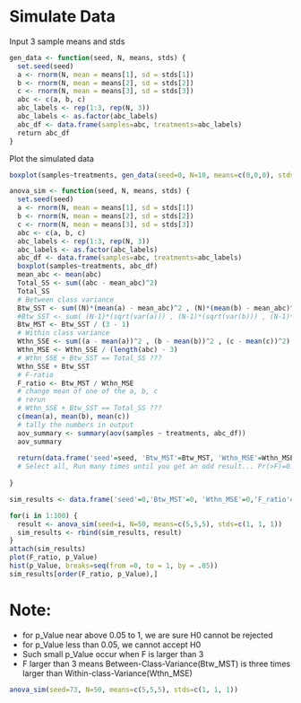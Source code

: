 # Simulate Data
Input 3 sample means and stds

```R
gen_data <- function(seed, N, means, stds) {
  set.seed(seed)
  a <- rnorm(N, mean = means[1], sd = stds[1])
  b <- rnorm(N, mean = means[2], sd = stds[2])
  c <- rnorm(N, mean = means[3], sd = stds[3])
  abc <- c(a, b, c)
  abc_labels <- rep(1:3, rep(N, 3))
  abc_labels <- as.factor(abc_labels)
  abc_df <- data.frame(samples=abc, treatments=abc_labels)
  return abc_df
}
```
Plot the simulated data
```R
boxplot(samples~treatments, gen_data(seed=0, N=10, means=c(0,0,0), stds=c(1,1,1)))
```
```R
anova_sim <- function(seed, N, means, stds) {
  set.seed(seed)
  a <- rnorm(N, mean = means[1], sd = stds[1])
  b <- rnorm(N, mean = means[2], sd = stds[2])
  c <- rnorm(N, mean = means[3], sd = stds[3])
  abc <- c(a, b, c)
  abc_labels <- rep(1:3, rep(N, 3))
  abc_labels <- as.factor(abc_labels)
  abc_df <- data.frame(samples=abc, treatments=abc_labels)
  boxplot(samples~treatments, abc_df)
  mean_abc <- mean(abc)
  Total_SS <- sum((abc - mean_abc)^2)
  Total_SS
  # Between class variance
  Btw_SST <- sum((N)*(mean(a) - mean_abc)^2 , (N)*(mean(b) - mean_abc)^2 , (N)*(mean(c) - mean_abc)^2)
  #Btw_SST <- sum( (N-1)*(sqrt(var(a))) , (N-1)*(sqrt(var(b))) , (N-1)*(sqrt(var(c))))
  Btw_MST <- Btw_SST / (3 - 1)
  # Within class variance
  Wthn_SSE <- sum((a - mean(a))^2 , (b - mean(b))^2 , (c - mean(c))^2)
  Wthn_MSE <- Wthn_SSE / (length(abc) - 3)
  # Wthn_SSE + Btw_SST == Total_SS ???
  Wthn_SSE + Btw_SST
  # F-ratio
  F_ratio <- Btw_MST / Wthn_MSE
  # change mean of one of the a, b, c
  # rerun
  # Wthn_SSE + Btw_SST == Total_SS ???
  c(mean(a), mean(b), mean(c))
  # tally the numbers in output
  aov_summary <- summary(aov(samples ~ treatments, abc_df))
  aov_summary
  
  return(data.frame('seed'=seed, 'Btw_MST'=Btw_MST, 'Wthn_MSE'=Wthn_MSE,'F_ratio'=F_ratio, 'p_Value'=df(F_ratio, df1=3-1, df2=(length(abc) - 3)) ))
  # Select all, Run many times until you get an odd result... Pr(>F)=0.01~.. dare to explain?
  
}
```

```R
sim_results <- data.frame('seed'=0,'Btw_MST'=0, 'Wthn_MSE'=0,'F_ratio'=0, 'p_Value'=0)
```

```R
for(i in 1:100) {
  result <- anova_sim(seed=i, N=50, means=c(5,5,5), stds=c(1, 1, 1))
  sim_results <- rbind(sim_results, result)
}
attach(sim_results)
plot(F_ratio, p_Value)
hist(p_Value, breaks=seq(from =0, to = 1, by = .05))
sim_results[order(F_ratio, p_Value),]
```
# Note:
- for p_Value near above 0.05 to 1, we are sure H0 cannot be rejected
- for p_Value less than 0.05, we cannot accept H0
- Such small p_Value occur when F is larger than 3
- F larger than 3 means Between-Class-Variance(Btw_MST) is three times larger than Within-class-Variance(Wthn_MSE)
```R
anova_sim(seed=73, N=50, means=c(5,5,5), stds=c(1, 1, 1))
```

